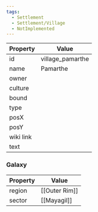 ```yaml
---
tags:
  - Settlement
  - Settlement/Village
  - NotImplemented
---
```


| Property  | Value            |
| --------- | ---------------- |
| id        | village_pamarthe |
| name      | Pamarthe         |
| owner     |                  |
| culture   |                  |
| bound     |                  |
| type      |                  |
| posX      |                  |
| posY      |                  |
| wiki link |                  |
| text      |                  |

### Galaxy
| Property | Value         |
| -------- | ------------- |
| region   | [[Outer Rim]] |
| sector   | [[Mayagil]]   |
